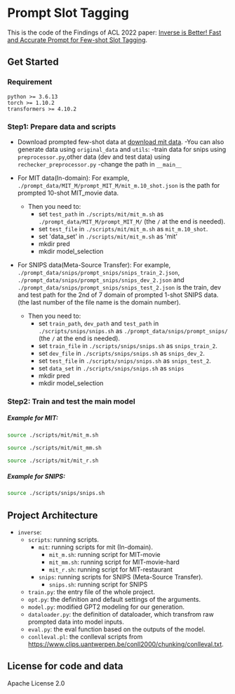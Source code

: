 # Prompt Slot Tagging

This is the code of the Findings of ACL 2022 paper: [Inverse is Better! Fast and Accurate Prompt for Few-shot Slot Tagging](https://arxiv.org/pdf/2204.00885.pdf).

## Get Started

### Requirement
```
python >= 3.6.13
torch >= 1.10.2
transformers >= 4.10.2
```

### Step1: Prepare data and scripts
- Download prompted few-shot data at [download mit data]().
	-You can also generate data using `original_data` and `utils`:
		-train data for snips using `preprocessor.py`,other data \(dev and test data\) using `rechecker_preprocessor.py`
		-change the path in `__main__`

- For MIT data(In-domain): 
For example, `./prompt_data/MIT_M/prompt_MIT_M/mit_m.10_shot.json` is the path for prompted 10-shot MIT_movie data. 
    - Then you need to:
        - set `test_path` in `./scripts/mit/mit_m.sh` as `./prompt_data/MIT_M/prompt_MIT_M/` (the `/` at the end is needed).
        - set `test_file` in `./scripts/mit/mit_m.sh` as `mit_m.10_shot`.
        - set 'data_set' in `./scripts/mit/mit_m.sh` as 'mit'
        - mkdir pred
        - mkdir model_selection

- For SNIPS data(Meta-Source Transfer): 
For example, `./prompt_data/snips/prompt_snips/snips_train_2.json`, `./prompt_data/snips/prompt_snips/snips_dev_2.json` and `./prompt_data/snips/prompt_snips/snips_test_2.json` is the train, dev and test path for the 2nd of 7 domain of prompted 1-shot SNIPS data. (the last number of the file name is the domain number).
    - Then you need to:
        - set `train_path`, `dev_path` and `test_path` in `./scripts/snips/snips.sh` as `./prompt_data/snips/prompt_snips/` (the `/` at the end is needed).
        - set `train_file` in `./scripts/snips/snips.sh` as `snips_train_2`.
        - set `dev_file` in `./scripts/snips/snips.sh` as `snips_dev_2`.
        - set `test_file` in `./scripts/snips/snips.sh` as `snips_test_2`.
        - set `data_set` in `./scripts/snips/snips.sh` as `snips`
        - mkdir pred
        - mkdir model_selection

### Step2: Train and test the main model

##### Example for MIT:
```bash
source ./scripts/mit/mit_m.sh
```

```bash
source ./scripts/mit/mit_mm.sh
```

```bash
source ./scripts/mit/mit_r.sh
```

##### Example for SNIPS:
```bash
source ./scripts/snips/snips.sh
```  

## Project Architecture


- `inverse`:
    - `scripts`: running scripts.
        - `mit`: running scripts for mit (In-domain).
            - `mit_m.sh`: running script for MIT-movie
            - `mit_mm.sh`: running script for MIT-movie-hard
            - `mit_r.sh`: running script for MIT-restaurant
        - `snips`: running scripts for SNIPS (Meta-Source Transfer).
            -  `snips.sh`: running script for SNIPS
    - `train.py`: the entry file of the whole project.
    - `opt.py`: the definition and default settings of the arguments.
    - `model.py`: modified GPT2 modeling for our generation.
    - `dataloader.py`: the definition of dataloader, which transfrom raw prompted data into model inputs.
    - `eval.py`: the eval function based on the outputs of the model.
    - `conlleval.pl`: the conlleval scripts from https://www.clips.uantwerpen.be/conll2000/chunking/conlleval.txt.
   

## License for code and data
Apache License 2.0

